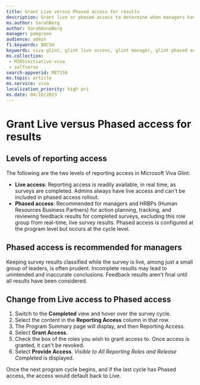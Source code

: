 ```yaml
---
title: Grant Live versus Phased access for results
description: Grant live or phased access to determine when managers have access to survey results.
ms.author: SarahBerg
author: SarahAnneBerg
manager: pamgreen
audience: admin
f1.keywords: NOCSH
keywords: viva glint, glint live access, glint manager, glint phased access, glint survey
ms.collection: 
 - M365initiative-viva
 - selfserve
search-appverid: MET150
ms.topic: article
ms.service: viva
localization_priority: high pri
ms.date: 04/10/2023
---
```


# Grant Live versus Phased access for results

## Levels of reporting access

The following are the two levels of reporting access in Microsoft Viva Glint:

- **Live access**: Reporting access is readily available, in real time, as surveys are completed. Admins always have live access and can't be included in phased access rollout.
- **Phased access**:  Recommended for managers and HRBPs (Human Resources Business Partners) for action planning, tracking, and reviewing feedback results for completed surveys, excluding this role group from real-time, live survey results. Phased access is configured at the program level but occurs at the cycle level.

## Phased access is recommended for managers

Keeping survey results classified while the survey is live, among just a small group of leaders, is often prudent. Incomplete results may lead to unintended and inaccurate conclusions. Feedback results aren't final until all results have been considered.

## Change from Live access to Phased access

1. Switch to the **Completed** view and hover over the survey cycle.
2. Select the content in the **Reporting Access** column in that row.
3. The Program Summary page will display, and then Reporting Access.
4. Select **Grant Access**.
5. Check the box of the roles you wish to grant access to. Once access is granted, it can't be revoked.
6. Select **Provide Access**. *Visible to All Reporting Roles and Release Completed* is displayed.

Once the next program cycle begins, and if the last cycle has Phased access, the access would default back to Live.